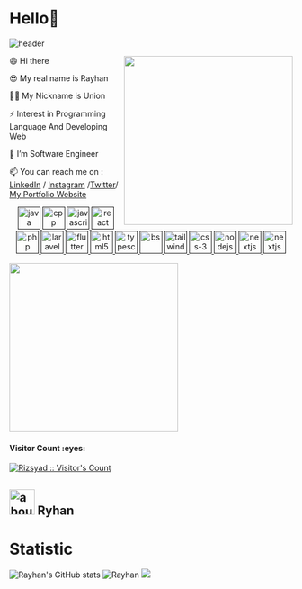 # Hello👋

<div style="width: 10px;"></div>

![header](https://capsule-render.vercel.app/api?type=waving&color=auto&height=220&section=header&text=Ryhann%20チムハ&fontSize=60&animation=fadeIn&fontAlignY=38&desc=17yo%20Software%20and%20Web%20Developer&descAlignY=51&descAlign=62)
<div style="width: 10px;"></div>

<img align="right" width="300" src="https://i.imgur.com/ugWb6BU.gif" />




😄 Hi there
 
😎 My real name is Rayhan

🐱‍🚀 My Nickname is Union

⚡ Interest in  Programming Language And Developing Web

🌱 I’m Software Engineer 

📫 You can reach me on : [LinkedIn](https://www.linkedin.com/in/rayhan-putra-69a038213?lipi=urn%3Ali%3Apage%3Ad_flagship3_profile_view_base_contact_details%3Bps9HWVa4Td%2BrKfSInMyS6g%3D%3D) / [Instagram](https://www.instagram.com/spcyl_/) /[Twitter](https://twitter.com/Rayhan26901596)/ [My Portfolio Website](https://rayhan-union.netlify.app/)

<p align="center">
   <a href="">
      <img src="https://github.com/get-icon/geticon/blob/master/icons/java.svg" alt="java" width="40" height="40"/>
   </a>
   <a href="">
      <img src="https://github.com/get-icon/geticon/blob/master/icons/c-plusplus.svg" alt="cpp" width="40" height="40"/>
   </a>
   <a href="">
      <img src="https://github.com/get-icon/geticon/blob/master/icons/javascript.svg" alt="javascript" width="40" height="40"/>
   </a>
   <a href="">
      <img src="https://github.com/get-icon/geticon/blob/master/icons/react.svg" alt="react" width="40" height="40"/>
   </a>
  <a href="">
      <img src="https://cdn.jsdelivr.net/gh/devicons/devicon/icons/php/php-original.svg" alt="php" width="40" height="40"/>
   </a>
   <a href="">
      <img src="https://github.com/get-icon/geticon/blob/master/icons/laravel.svg" alt="laravel" width="40" height="40"/>
   </a>
  <a href="">
      <img src="https://github.com/get-icon/geticon/blob/master/icons/flutter.svg" alt="flutter" width="40" height="40"/>
   </a>
 <a href="">
      <img src="https://github.com/get-icon/geticon/blob/master/icons/html-5.svg" alt="html5" width="40" height="40"/>
   </a>
 <a href="">
      <img src="https://cdn.jsdelivr.net/gh/devicons/devicon/icons/typescript/typescript-original.svg" alt="typescript" width="40" height="40"/>
   </a>
 <a href="">
      <img src="https://github.com/get-icon/geticon/blob/master/icons/bootstrap.svg" alt="bs" width="40" height="40"/>
   </a>
 <a href="">
      <img src="https://tailwindcss.com/favicons/favicon-32x32.png?v=3" alt="tailwind" width="40" height="40"/>
   </a>
  <a href="">
      <img src="https://github.com/get-icon/geticon/blob/master/icons/css-3.svg" alt="css-3" width="40" height="40"/>
   </a>
 <a href="">
      <img src="https://github.com/get-icon/geticon/blob/master/icons/nodejs-icon.svg" alt="nodejs" width="40" height="40"/>
   </a>
 <a href="">
      <img src="https://github.com/get-icon/geticon/blob/master/icons/nextjs-icon.svg" alt="nextjs" width="40" height="40"/>
   </a>
 <a href="">
      <img src="https://cdn.jsdelivr.net/gh/devicons/devicon/icons/visualstudio/visualstudio-plain.svg" alt="nextjs" width="40" height="40"/>
   </a>
</p>

<img width="300" src="https://c.tenor.com/pLhhw8tQib0AAAAC/killua-hunter-x-hunter.gif" />

<h4>Visitor Count :eyes:</h4>
<p>
    <a href="https://github.com/Rizsyad">
        <img src="https://profile-counter.glitch.me/{Ryhann}/count.svg" alt="Rizsyad :: Visitor's Count" />
    </a>
</p>

## <img width="45" alt="about" src="https://raw.github.com/elizarov/elizarov/master/about.png"> Ryhan



# Statistic #

![Rayhan's GitHub stats](https://github-readme-stats.vercel.app/api?username=Ryhann&theme=radical&show_icons=true) ![Rayhan](https://github-readme-stats.vercel.app/api/top-langs/?username=Ryhann&hide=html&layout=compact&theme=radical)
![](https://github-profile-summary-cards.vercel.app/api/cards/profile-details?username=Ryhann&theme=monokai)
